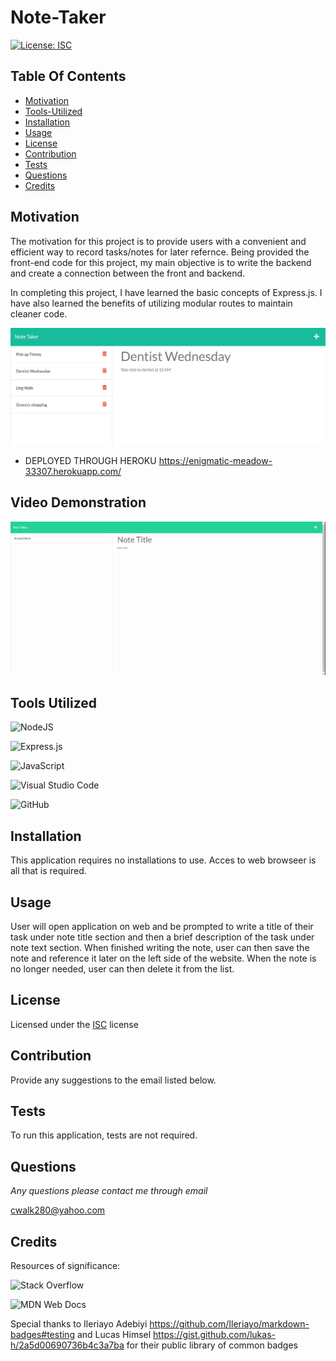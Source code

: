 # Note-Taker

[![License: ISC](https://img.shields.io/badge/License-ISC-blue.svg)](https://opensource.org/licenses/ISC)
  
## Table Of Contents
  - [Motivation](#Motivation)
  - [Tools-Utilized](#Tools-Utilized)
  - [Installation](#Installation)
  - [Usage](#Usage)
  - [License](#License)
  - [Contribution](#Contribution)
  - [Tests](#Tests)
  - [Questions](#Questions)
  - [Credits](#Credits)
  
## Motivation

The motivation for this project is to provide users with a convenient and efficient way to record tasks/notes for later refernce. Being provided the front-end code for this project, my main objective is to write the backend and create a connection between the front and backend.

In completing this project, I have learned the basic concepts of Express.js. I have also learned the benefits of utilizing modular routes to maintain cleaner code. 

![NoteTakerScreenshot](public/assets/img/notetakerScreenshot.png)

* DEPLOYED THROUGH HEROKU https://enigmatic-meadow-33307.herokuapp.com/

## Video Demonstration

![NoteTakerAppDemo](public/assets/img/NoteTaker.gif)

## Tools Utilized

![NodeJS](https://img.shields.io/badge/node.js-6DA55F?style=for-the-badge&logo=node.js&logoColor=white)

![Express.js](https://img.shields.io/badge/express.js-%23404d59.svg?style=for-the-badge&logo=express&logoColor=%2361DAFB)

![JavaScript](https://img.shields.io/badge/javascript-%23323330.svg?style=for-the-badge&logo=javascript&logoColor=%23F7DF1E)

![Visual Studio Code](https://img.shields.io/badge/Visual%20Studio%20Code-0078d7.svg?style=for-the-badge&logo=visual-studio-code&logoColor=white)

![GitHub](https://img.shields.io/badge/github-%23121011.svg?style=for-the-badge&logo=github&logoColor=white)

## Installation

This application requires no installations to use. Acces to web browseer is all that is required.

## Usage

User will open application on web and be prompted to write a title of their task under note title section and then a brief description of the task under note text section. When finished writing the note, user can then save the note and reference it later on the left side of the website. When the note is no longer needed, user can then delete it from the list.

## License
    
Licensed under the [ISC](https://opensource.org/licenses/ISC) license

## Contribution

Provide any suggestions to the email listed below.

## Tests

To run this application, tests are not required.

## Questions

*Any questions please contact me through email*

cwalk280@yahoo.com

## Credits

Resources of significance:

![Stack Overflow](https://img.shields.io/badge/-Stackoverflow-FE7A16?style=for-the-badge&logo=stack-overflow&logoColor=white)

![MDN Web Docs](https://img.shields.io/badge/MDN_Web_Docs-black?style=for-the-badge&logo=mdnwebdocs&logoColor=white)

Special thanks to Ileriayo Adebiyi https://github.com/Ileriayo/markdown-badges#testing and Lucas Himsel https://gist.github.com/lukas-h/2a5d00690736b4c3a7ba for their public library of common badges


